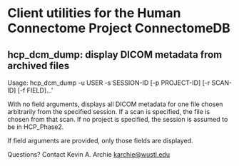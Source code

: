 Client utilities for the Human Connectome Project ConnectomeDB
============================================================

hcp_dcm_dump: display DICOM metadata from archived files
--------------------------------------------------------

Usage: hcp_dcm_dump -u USER -s SESSION-ID [-p PROJECT-ID]
                      [-r SCAN-ID] [-f FIELD]...'

With no field arguments, displays all DICOM metadata for one file
chosen arbitrarily from the specified session. If a scan is specified,
the file is chosen from that scan. If no project is specified, the
session is assumed to be in HCP_Phase2.

If field arguments are provided, only those fields are displayed.


Questions? Contact Kevin A. Archie <karchie@wustl.edu>
